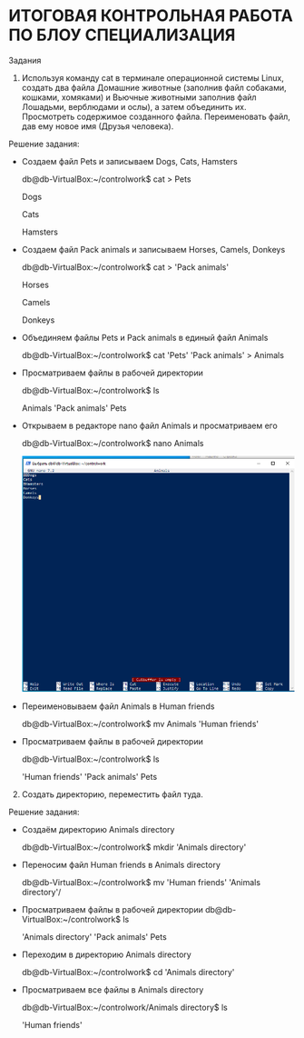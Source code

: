 # ИТОГОВАЯ КОНТРОЛЬНАЯ РАБОТА ПО БЛОУ СПЕЦИАЛИЗАЦИЯ

Задания

1. Используя команду cat в терминале операционной системы Linux, создать
два файла Домашние животные (заполнив файл собаками, кошками,
хомяками) и Вьючные животными заполнив файл Лошадьми, верблюдами и
ослы), а затем объединить их. Просмотреть содержимое созданного файла.
Переименовать файл, дав ему новое имя (Друзья человека).

Решение задания:

* Создаем файл Pets и записываем Dogs, Cats, Hamsters

  db@db-VirtualBox:~/controlwork$ cat > Pets

  Dogs

  Cats

  Hamsters

* Создаем файл Pack animals и записываем Horses, Camels, Donkeys

  db@db-VirtualBox:~/controlwork$ cat > 'Pack animals'

  Horses

  Camels

  Donkeys

* Объединяем файлы Pets и Pack animals в единый файл Animals

  db@db-VirtualBox:~/controlwork$ cat 'Pets' 'Pack animals' > Animals

* Просматриваем файлы в рабочей директории

  db@db-VirtualBox:~/controlwork$ ls
 
  Animals  'Pack animals'   Pets

* Открываем в редакторе nano файл Animals и просматриваем его

  db@db-VirtualBox:~/controlwork$ nano Animals

  ![Файл Animals в редакторе nano](/Linux%20commands/nano%20animals.PNG)

* Переименовываем файл Animals в Human friends

  db@db-VirtualBox:~/controlwork$ mv Animals 'Human friends'

* Просматриваем файлы в рабочей директории

  db@db-VirtualBox:~/controlwork$ ls

  'Human friends'  'Pack animals'   Pets

2. Создать директорию, переместить файл туда.

Решение задания:

* Создаём директорию Animals directory

  db@db-VirtualBox:~/controlwork$ mkdir 'Animals directory'

* Переносим файл Human friends в Animals directory

  db@db-VirtualBox:~/controlwork$ mv 'Human friends' 'Animals directory'/

* Просматриваем файлы в рабочей директории
db@db-VirtualBox:~/controlwork$ ls

  'Animals directory'  'Pack animals'   Pets

* Переходим в директорию Animals directory

  db@db-VirtualBox:~/controlwork$ cd 'Animals directory'

* Просматриваем все файлы в Animals directory

  db@db-VirtualBox:~/controlwork/Animals directory$ ls

  'Human friends'


